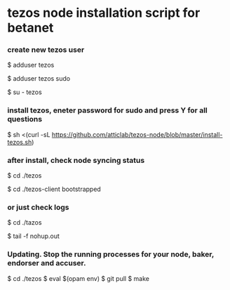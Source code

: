 # tezos node installation script for betanet



### create new tezos user
$ adduser tezos

$ adduser tezos sudo

$ su - tezos

### install tezos, eneter password for sudo and press Y for all questions
$ sh <(curl -sL https://github.com/atticlab/tezos-node/blob/master/install-tezos.sh)

### after install, check node syncing status
$ cd ./tezos

$ cd ./tezos-client bootstrapped 

### or just check logs 
$ cd ./tazos

$ tail -f nohup.out 



### Updating. Stop the running processes for your node, baker, endorser and accuser.
$ cd ./tezos
$ eval $(opam env)
$ git pull
$ make
